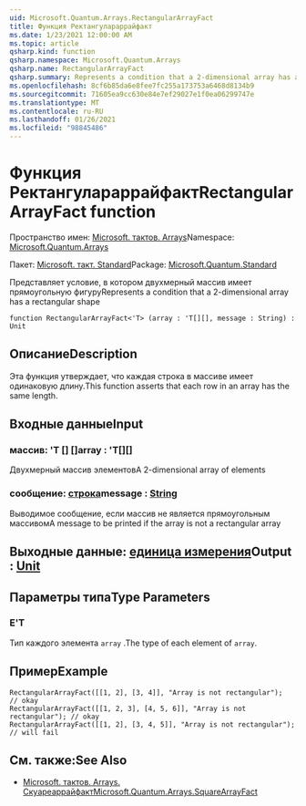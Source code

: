 ```yaml
---
uid: Microsoft.Quantum.Arrays.RectangularArrayFact
title: Функция Ректангулараррайфакт
ms.date: 1/23/2021 12:00:00 AM
ms.topic: article
qsharp.kind: function
qsharp.namespace: Microsoft.Quantum.Arrays
qsharp.name: RectangularArrayFact
qsharp.summary: Represents a condition that a 2-dimensional array has a rectangular shape
ms.openlocfilehash: 8cf6b85da6e8fee7fc255a173753a6468d8134b9
ms.sourcegitcommit: 71605ea9cc630e84e7ef29027e1f0ea06299747e
ms.translationtype: MT
ms.contentlocale: ru-RU
ms.lasthandoff: 01/26/2021
ms.locfileid: "98845486"
---
```

# <a name="rectangulararrayfact-function"></a><span data-ttu-id="e5d40-102">Функция Ректангулараррайфакт</span><span class="sxs-lookup"><span data-stu-id="e5d40-102">RectangularArrayFact function</span></span>

<span data-ttu-id="e5d40-103">Пространство имен: [Microsoft. тактов. Arrays](xref:Microsoft.Quantum.Arrays)</span><span class="sxs-lookup"><span data-stu-id="e5d40-103">Namespace: [Microsoft.Quantum.Arrays](xref:Microsoft.Quantum.Arrays)</span></span>

<span data-ttu-id="e5d40-104">Пакет: [Microsoft. такт. Standard](https://nuget.org/packages/Microsoft.Quantum.Standard)</span><span class="sxs-lookup"><span data-stu-id="e5d40-104">Package: [Microsoft.Quantum.Standard](https://nuget.org/packages/Microsoft.Quantum.Standard)</span></span>


<span data-ttu-id="e5d40-105">Представляет условие, в котором двухмерный массив имеет прямоугольную фигуру</span><span class="sxs-lookup"><span data-stu-id="e5d40-105">Represents a condition that a 2-dimensional array has a rectangular shape</span></span>

```qsharp
function RectangularArrayFact<'T> (array : 'T[][], message : String) : Unit
```


## <a name="description"></a><span data-ttu-id="e5d40-106">Описание</span><span class="sxs-lookup"><span data-stu-id="e5d40-106">Description</span></span>

<span data-ttu-id="e5d40-107">Эта функция утверждает, что каждая строка в массиве имеет одинаковую длину.</span><span class="sxs-lookup"><span data-stu-id="e5d40-107">This function asserts that each row in an array has the same length.</span></span>

## <a name="input"></a><span data-ttu-id="e5d40-108">Входные данные</span><span class="sxs-lookup"><span data-stu-id="e5d40-108">Input</span></span>

### <a name="array--t"></a><span data-ttu-id="e5d40-109">массив: 'T [] []</span><span class="sxs-lookup"><span data-stu-id="e5d40-109">array : 'T[][]</span></span>

<span data-ttu-id="e5d40-110">Двухмерный массив элементов</span><span class="sxs-lookup"><span data-stu-id="e5d40-110">A 2-dimensional array of elements</span></span>


### <a name="message--string"></a><span data-ttu-id="e5d40-111">сообщение: [строка](xref:microsoft.quantum.lang-ref.string)</span><span class="sxs-lookup"><span data-stu-id="e5d40-111">message : [String](xref:microsoft.quantum.lang-ref.string)</span></span>

<span data-ttu-id="e5d40-112">Выводимое сообщение, если массив не является прямоугольным массивом</span><span class="sxs-lookup"><span data-stu-id="e5d40-112">A message to be printed if the array is not a rectangular array</span></span>



## <a name="output--unit"></a><span data-ttu-id="e5d40-113">Выходные данные: [единица измерения](xref:microsoft.quantum.lang-ref.unit)</span><span class="sxs-lookup"><span data-stu-id="e5d40-113">Output : [Unit](xref:microsoft.quantum.lang-ref.unit)</span></span>



## <a name="type-parameters"></a><span data-ttu-id="e5d40-114">Параметры типа</span><span class="sxs-lookup"><span data-stu-id="e5d40-114">Type Parameters</span></span>

### <a name="t"></a><span data-ttu-id="e5d40-115">Е</span><span class="sxs-lookup"><span data-stu-id="e5d40-115">'T</span></span>

<span data-ttu-id="e5d40-116">Тип каждого элемента `array` .</span><span class="sxs-lookup"><span data-stu-id="e5d40-116">The type of each element of `array`.</span></span>

## <a name="example"></a><span data-ttu-id="e5d40-117">Пример</span><span class="sxs-lookup"><span data-stu-id="e5d40-117">Example</span></span>

```qsharp
RectangularArrayFact([[1, 2], [3, 4]], "Array is not rectangular");       // okay
RectangularArrayFact([[1, 2, 3], [4, 5, 6]], "Array is not rectangular"); // okay
RectangularArrayFact([[1, 2], [3, 4, 5]], "Array is not rectangular");    // will fail
```

## <a name="see-also"></a><span data-ttu-id="e5d40-118">См. также:</span><span class="sxs-lookup"><span data-stu-id="e5d40-118">See Also</span></span>

- [<span data-ttu-id="e5d40-119">Microsoft. тактов. Arrays. Скуареаррайфакт</span><span class="sxs-lookup"><span data-stu-id="e5d40-119">Microsoft.Quantum.Arrays.SquareArrayFact</span></span>](xref:Microsoft.Quantum.Arrays.SquareArrayFact)